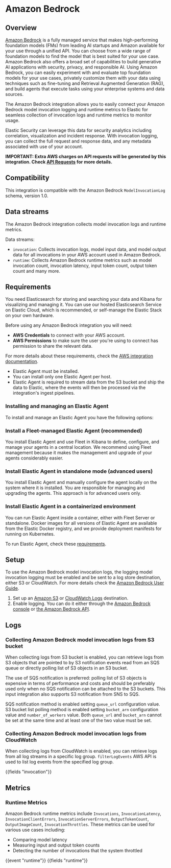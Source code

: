 # Amazon Bedrock

## Overview

[Amazon Bedrock](https://docs.aws.amazon.com/bedrock/index.html) is a fully managed
service that makes high-performing foundation models (FMs) from leading AI
startups and Amazon available for your use through a unified API. You can choose
from a wide range of foundation models to find the model that is best suited for
your use case. Amazon Bedrock also offers a broad set of capabilities to build
generative AI applications with security, privacy, and responsible AI. Using
Amazon Bedrock, you can easily experiment with and evaluate top foundation
models for your use cases, privately customize them with your data using
techniques such as fine-tuning and Retrieval Augmented Generation (RAG), and
build agents that execute tasks using your enterprise systems and data sources.

The Amazon Bedrock integration allows you to easily connect your Amazon Bedrock model
invocation logging and runtime metrics to Elastic for seamless collection of
invocation logs and runtime metrics to monitor usage. 

Elastic Security can leverage this data for security analytics including
correlation, visualization and incident response. With invocation logging, you
can collect the full request and response data, and any metadata associated with
use of your account.

**IMPORTANT: Extra AWS charges on API requests will be generated by this integration. Check [API Requests](https://www.elastic.co/docs/current/integrations/aws#api-requests) for more details.**

## Compatibility

This integration is compatible with the Amazon Bedrock `ModelInvocationLog` schema,
version 1.0.

## Data streams

The Amazon Bedrock integration collects model invocation logs and runtime metrics.

Data streams:
 - `invocation`: Collects invocation logs, model input data, and model output
   data for all invocations in your AWS account used in Amazon Bedrock.
 - `runtime`: Collects Amazon Bedrock runtime metrics such as model invocation
   count, invocation latency, input token count, output token count and many
   more.   

## Requirements

You need Elasticsearch for storing and searching your data and Kibana for
visualizing and managing it. You can use our hosted Elasticsearch Service on
Elastic Cloud, which is recommended, or self-manage the Elastic Stack on your
own hardware.

Before using any Amazon Bedrock integration you will need:

* **AWS Credentials** to connect with your AWS account.
* **AWS Permissions** to make sure the user you're using to connect has
  permission to share the relevant data.

For more details about these requirements, check the [AWS
integration
documentation](https://docs.elastic.co/integrations/aws#requirements).

- Elastic Agent must be installed.
- You can install only one Elastic Agent per host.
- Elastic Agent is required to stream data from the S3 bucket and ship the
  data to Elastic, where the events will then be processed via the
  integration's ingest pipelines.

### Installing and managing an Elastic Agent

To install and manage an Elastic Agent you have the following options:

### Install a Fleet-managed Elastic Agent (recommended)

You install Elastic Agent and use Fleet in Kibana to
define, configure, and manage your agents in a central location. We recommend
using Fleet management because it makes the management and upgrade of your
agents considerably easier.

### Install Elastic Agent in standalone mode (advanced users)

You install Elastic Agent and manually configure the agent
locally on the system where it is installed. You are responsible for managing
and upgrading the agents. This approach is for advanced users only.

### Install Elastic Agent in a containerized environment

You can run Elastic Agent inside a container, either with Fleet Server or
standalone. Docker images for all versions of Elastic Agent are available
from the Elastic Docker registry, and we provide deployment manifests for
running on Kubernetes.

To run Elastic Agent, check these [requirements](https://www.elastic.co/guide/en/fleet/current/elastic-agent-installation.html).

## Setup

To use the Amazon Bedrock model invocation logs, the logging model
invocation logging must be enabled and be sent to a log store destination,
either S3 or CloudWatch. For more details check the
[Amazon Bedrock User Guide](https://docs.aws.amazon.com/bedrock/latest/userguide/model-invocation-logging.html).

1. Set up an [Amazon S3](https://docs.aws.amazon.com/bedrock/latest/userguide/model-invocation-logging.html#setup-s3-destination) or [CloudWatch Logs](https://docs.aws.amazon.com/bedrock/latest/userguide/model-invocation-logging.html#setup-cloudwatch-logs-destination) destination.
2. Enable logging. You can do it either through the [Amazon Bedrock console](https://docs.aws.amazon.com/bedrock/latest/userguide/model-invocation-logging.html#model-invocation-logging-console) or [the Amazon Bedrock API](https://docs.aws.amazon.com/bedrock/latest/userguide/model-invocation-logging.html#using-apis-logging). 

## Logs

### Collecting Amazon Bedrock model invocation logs from S3 bucket

When collecting logs from S3 bucket is enabled, you can retrieve logs from S3
objects that are pointed to by S3 notification events read from an SQS queue or
directly polling list of S3 objects in an S3 bucket. 

The use of SQS notification is preferred: polling list of S3 objects is 
expensive in terms of performance and costs and should be preferably used only 
when no SQS notification can be attached to the S3 buckets. This input 
integration also supports S3 notification from SNS to SQS.

SQS notification method is enabled setting `queue_url` configuration value. S3 
bucket list polling method is enabled setting `bucket_arn` configuration value
and `number_of_workers` value. Both `queue_url` and `bucket_arn` cannot be set 
at the same time and at least one of the two value must be set.

### Collecting Amazon Bedrock model invocation logs from CloudWatch

When collecting logs from CloudWatch is enabled, you can retrieve logs from 
all log streams in a specific log group. `filterLogEvents` AWS API is used to 
list log events from the specified log group.

{{fields "invocation"}}

## Metrics

### Runtime Metrics

Amazon Bedrock runtime metrics include `Invocations`, `InvocationLatency`,
`InvocationClientErrors`, `InvocationServerErrors`, `OutputTokenCount`,
`OutputImageCount`, `InvocationThrottles`. These metrics can be used for various use cases including: 
 - Comparing model latency 
 - Measuring input and output token counts
 - Detecting the number of invocations that the system throttled   

{{event "runtime"}}
{{fields "runtime"}}
